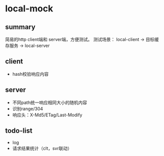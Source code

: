 # local-mock

## summary
简易的http client端和 server端，方便测试。
测试场景：
	local-client -> 目标缓存服务 -> local-server

## client
* hash校验响应内容

## server
* 不同path统一响应相同大小的随机内容
* 识别range/304
* 响应头：X-Md5/ETag/Last-Modify

## todo-list
* log
* 请求结果统计（clt，svr联动）